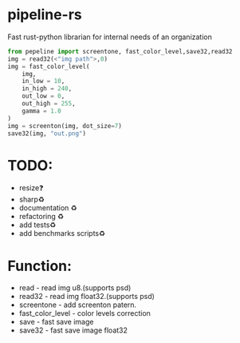 # pipeline-rs
Fast rust-python librarian for internal needs of an organization
```py
from pepeline import screentone, fast_color_level,save32,read32
img = read32(<"img path">,0)
img = fast_color_level(
    img,     
    in_low = 10,
    in_high = 240,
    out_low = 0,
    out_high = 255,
    gamma = 1.0
)
img = screenton(img, dot_size=7)
save32(img, "out.png")
```
# TODO:
- resize❓
- sharp♻️
- documentation ♻️
- refactoring ♻️
- add tests♻️
- add benchmarks scripts♻️
# Function:
- read - read img u8.(supports psd)
- read32 - read img float32.(supports psd)
- screentone - add screenton patern.
- fast_color_level - color levels correction
- save - fast save image
- save32 - fast save image float32
